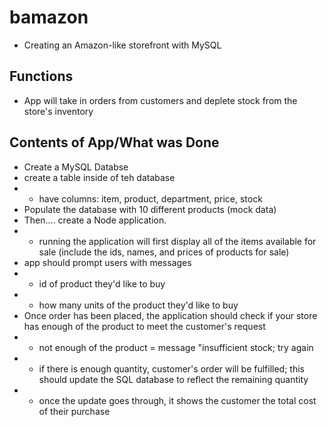 # bamazon
- Creating an Amazon-like storefront with MySQL

## Functions
- App will take in orders from customers and deplete stock from the store's inventory

## Contents of App/What was Done
- Create a MySQL Databse
- create a table inside of teh database
- -  have columns: item, product, department, price, stock
- Populate the database with 10 different products (mock data)
- Then.... create a Node application.
- - running the application will first display all of the items available for sale (include the ids, names, and prices of products for sale)
- app should prompt users with messages
- - id of product they'd like to buy
- - how many units of the product they'd like to buy
- Once order has been placed, the application should check if your store has enough of the product to meet the customer's request
- - not enough of the product = message "insufficient stock; try again
- - if there is enough quantity, customer's order will be fulfilled; this should update the SQL database to reflect the remaining quantity
- -  once the update goes through, it shows the customer the total cost of their purchase